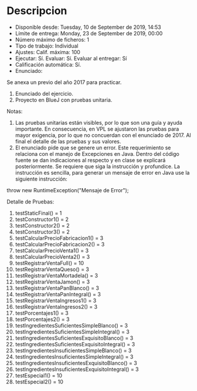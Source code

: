# Descripcion

- Disponible desde: Tuesday, 10 de September de 2019, 14:53
- Límite de entrega: Monday, 23 de September de 2019, 00:00
- Número máximo de ficheros: 1
- Tipo de trabajo: Individual
- Ajustes: Calif. máxima: 100
- Ejecutar: Sí. Evaluar: Sí. Evaluar al entregar: Sí
- Calificación automática: Sí.
- Enunciado:

Se anexa un previo del año 2017 para practicar.

1. Enunciado del ejercicio.
2. Proyecto en BlueJ con pruebas unitaria.

Notas:

1. Las pruebas unitarias están visibles, por lo que son una guía y ayuda importante. En consecuencia, en VPL se ajustaron las pruebas para mayor exigencia, por lo que no concuerdan con el enunciado de 2017. Al final el detalle de las pruebas y sus valores.
2. El enunciado pide que se genere un error. Este requerimiento se relaciona con el manejo de Excepciones en Java. Dentro del código fuente se dan indicaciones al respecto y en clase se explicará posteriormente. Se requiere que siga la instrucción y profundice. La instrucción es sencilla, para generar un mensaje de error en Java use la siguiente instrucción:

throw new RuntimeException("Mensaje de Error");


Detalle de Pruebas:
1. testStaticFinal() = 1
2. testConstructor1() = 2
3. testConstructor2() = 2
4. testConstructor3() = 2
5. testCalcularPrecioFabricacion1() = 3
6. testCalcularPrecioFabricacion2() = 3
7. testCalcularPrecioVenta1() = 3
8. testCalcularPrecioVenta2() = 3
9. testRegistrarVentaFull() = 10
10. testRegistrarVentaQueso() = 3
11. testRegistrarVentaMortadela() = 3
12. testRegistrarVentaJamon() = 3
13. testRegistrarVentaPanBlanco() = 3
14. testRegistrarVentaPanIntegral() = 3
15. testRegistrarVentaIngresos1() = 3
16. testRegistrarVentaIngresos2() = 3
17. testPorcentajes1() = 3
18. testPorcentajes2() = 3
19. testIngredientesSuficientesSimpleBlanco() = 3
20. testIngredientesSuficientesSimpleIntegral() = 3
21. testIngredientesSuficientesExquisitoBlanco() = 3
22. testIngredientesSuficientesExquisitoIntegral() = 3
23. testIngredientesInsuficientesSimpleBlanco() = 3
24. testIngredientesInsuficientesSimpleIntegral() = 3
25. testIngredientesInsuficientesExquisitoBlanco() = 3
26. testIngredientesInsuficientesExquisitoIntegral() = 3
27. testEspecial1() = 10
28. testEspecial2() = 10
